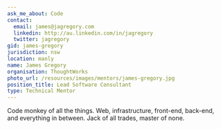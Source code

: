 ```yaml
---
ask_me_about: Code
contact:
  email: james@jagregory.com
  linkedin: http://au.linkedin.com/in/jagregory
  twitter: jagregory
gid: james-gregory
jurisdiction: nsw
location: manly
name: James Gregory
organisation: ThoughtWorks
photo_url: /resources/images/mentors/james-gregory.jpg
position_title: Lead Software Consultant
type: Technical Mentor
---
```


Code monkey of all the things. Web, infrastructure, front-end, back-end, and everything in between. Jack of all trades, master of none.